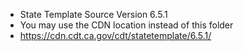 
- State Template Source Version 6.5.1
- You may use the CDN location instead of this folder 
- https://cdn.cdt.ca.gov/cdt/statetemplate/6.5.1/